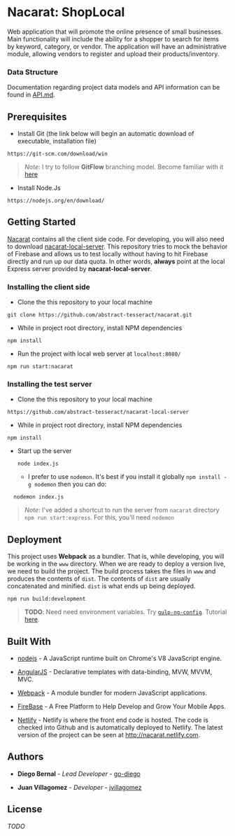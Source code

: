 # Nacarat: ShopLocal

Web application that will promote the online presence of small businesses. Main functionality will include the ability for a shopper to search for items by keyword, category, or vendor. The application will have an administrative module, allowing vendors to register and upload their products/inventory.

### Data Structure

Documentation regarding project data models and API information can be found in [API.md](docs/API.md).

## Prerequisites

* Install Git (the link below will begin an automatic download of executable, installation file)

```
https://git-scm.com/download/win
```

> _Note_: I try to follow **GitFlow** branching model. Become familiar with it [here](http://nvie.com/posts/a-successful-git-branching-model/)

* Install Node.Js

```
https://nodejs.org/en/download/
```

## Getting Started

[Nacarat](https://github.com/abstract-tesseract/nacarat) contains all the client side code. For developing, you will also need to download [nacarat-local-server](https://github.com/abstract-tesseract/nacarat-local-server). This repository tries to mock the behavior of Firebase and allows us to test locally without having to hit Firebase directly and run up our data quota. In other words, **always** point at the local Express server provided by **nacarat-local-server**.

### Installing the client side

* Clone the this repository to your local machine

```
git clone https://github.com/abstract-tesseract/nacarat.git
```

* While in project root directory, install NPM dependencies

```
npm install
```

* Run the project with local web server at `localhost:8080/`

```
npm run start:nacarat
```

### Installing the test server

* Clone the this repository to your local machine

```
https://github.com/abstract-tesseract/nacarat-local-server
```

* While in project root directory, install NPM dependencies

```
npm install
```

* Start up the server

  ```
  node index.js
  ```

  * I prefer to use `nodemon`. It's best if you install it globally `npm install -g nodemon` then you can do:

```
  nodemon index.js
```

> _Note_: I've added a shortcut to run the server from `nacarat` directory `npm run start:express`. For this, you'll need `nodemon`

## Deployment

This project uses **Webpack** as a bundler. That is, while developing, you will be working in the `www` directory. When we are ready to deploy a version live, we need to build the project. The build process takes the files in `www` and produces the contents of `dist`. The contents of `dist` are usually concatenated and minified. `dist` is what ends up being deployed.

```
npm run build:development
```

> **TODO**: Need need environment variables. Try [`gulp-ng-config`](https://github.com/ajwhite/gulp-ng-config). Tutorial [here](https://scotch.io/tutorials/properly-set-environment-variables-for-angular-apps-with-gulp-ng-config).

## Built With

* [nodejs](https://nodejs.org/en/) - A JavaScript runtime built on Chrome's V8 JavaScript engine.
* [AngularJS](https://angularjs.org/) - Declarative templates with data-binding, MVW, MVVM, MVC.
* [Webpack](https://webpack.js.org/) - A module bundler for modern JavaScript applications.
* [FireBase](https://firebase.google.com/) - A Free Platform to Help Develop and Grow Your Mobile Apps.

* [Netlify](https://www.netlify.com/) - Netlify is where the front end code is hosted. The code is checked into Github and is automatically deployed to Netlify. The latest version of the project can be seen at http://nacarat.netlify.com.

## Authors

* **Diego Bernal** - _Lead Developer_ - [go-diego](https://github.com/go-diego)

* **Juan Villagomez** - _Developer_ - [jvillagomez](https://github.com/jvillagomez)

## License

_TODO_
